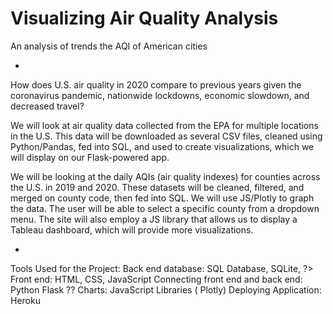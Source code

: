 # Visualizing Air Quality Analysis
An analysis of trends the AQI of American cities

-

How does U.S. air quality in 2020 compare to previous years given the coronavirus pandemic, nationwide lockdowns, economic slowdown, and decreased travel? 

We will look at air quality data collected from the EPA for multiple locations in the U.S. This data will be downloaded as several CSV files, cleaned using Python/Pandas, fed into SQL, and used to create visualizations, which we will display on our Flask-powered app. 

We will be looking at the daily AQIs (air quality indexes) for counties across the U.S. in 2019 and 2020. These datasets will be cleaned, filtered, and merged on county code, then fed into SQL. We will use JS/Plotly to graph the data. The user will be able to select a specific county from a dropdown menu. The site will also employ a JS library that allows us to display a Tableau dashboard, which will provide more visualizations. 

-

Tools Used for the Project:
Back end database:  SQL Database, SQLite, ?>
Front end:  HTML, CSS, JavaScript
Connecting front end and back end:  Python Flask  ??
Charts:  JavaScript Libraries ( Plotly) 
Deploying Application:  Heroku
